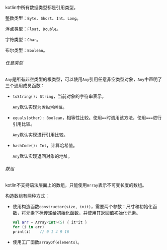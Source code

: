 kotlin中所有数据类型都是引用类型。

整数类型：`Byte`、`Short`、`Int`、`Long`。

浮点类型：`Float`、`Double`。

字符类型：`Char`。

布尔类型：`Boolean`。

###### 任意类型

`Any`是所有非空类型的根类型，可以使用`Any`引用任意非空类型对象，`Any`中声明了三个通用成员函数：

* `toString(): String`，当前对象的字符串表示。

  `Any`默认实现为`类名@哈希值`。

* `equals(other): Boolean`，相等性比较。使用`==`时调用该方法，使用`===`进行引用比较。

  `Any`默认实现进行引用比较。

* `hashCode(): Int`，计算哈希值。

  `Any`默认实现返回对象的地址。

###### 数组

kotlin不支持语法层面上的数组，只能使用`Array`表示不可变长度的数组。

构造数组有两种方式：

* 使用构造函数`constructor(size, init)`，需要两个参数：尺寸和初始化函数，将元素下标传递给初始化函数，并使用其返回值初始化元素。

    ```kotlin
    val arr = Array<Int>(5) { it*it }
    for (i in arr)
    print(i)    // 0 1 4 9 16
    ```

* 使用工厂函数`arrayOf(elements)`。

